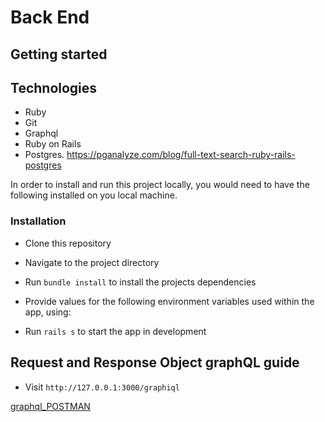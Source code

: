 # Back End

## Getting started

## Technologies
  * Ruby
  * Git
  * Graphql
  * Ruby on Rails
  * Postgres. https://pganalyze.com/blog/full-text-search-ruby-rails-postgres
  
  In order to install and run this project locally, you would need to have the
following installed on you local machine.

### Installation

- Clone this repository

- Navigate to the project directory

- Run `bundle install` to install the projects dependencies
- Provide values for the following environment variables used within the app,
  using:

- Run `rails s` to start the app in development

## Request and Response Object graphQL guide

- Visit `http://127.0.0.1:3000/graphiql`

[graphql_POSTMAN](https://documenter.getpostman.com/view/5080411/2s8ZDYWMNf)
